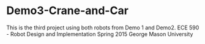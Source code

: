 # Demo3-Crane-and-Car

This is the third project using both robots from Demo 1 and Demo2.
ECE 590 - Robot Design and Implementation
Spring 2015
George Mason University
